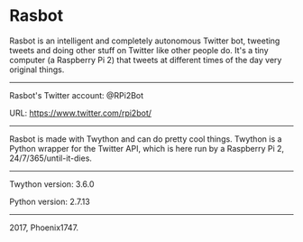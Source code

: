 # Rasbot
Rasbot is an intelligent and completely autonomous Twitter bot, tweeting tweets and doing other stuff on Twitter like other people do. It's a tiny computer (a Raspberry Pi 2) that tweets at different times of the day very original things.


<hr>


Rasbot's Twitter account: @RPi2Bot

URL: https://www.twitter.com/rpi2bot/


<hr>


Rasbot is made with Twython and can do pretty cool things. Twython is a Python wrapper for the Twitter API, which is here run by a Raspberry Pi 2, 24/7/365/until-it-dies. 


<hr>


Twython version: 3.6.0

Python version: 2.7.13

<hr>

2017, Phoenix1747.
